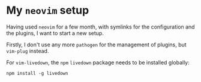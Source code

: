 # My `neovim` setup

Having used `neovim` for a few month, with symlinks for the configuration and the plugins, I want to start a new setup.

Firstly, I don't use any more `pathogen` for the management of plugins, but `vim-plug` instead.

For `vim-livedown`, the `npm` `livedown` package needs to be installed globally:

`npm install -g livedown`
